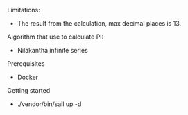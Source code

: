 Limitations:

- The result from the calculation, max decimal places is 13.

Algorithm that use to calculate PI:
- Nilakantha infinite series

Prerequisites
- Docker

Getting started
- ./vendor/bin/sail up -d
